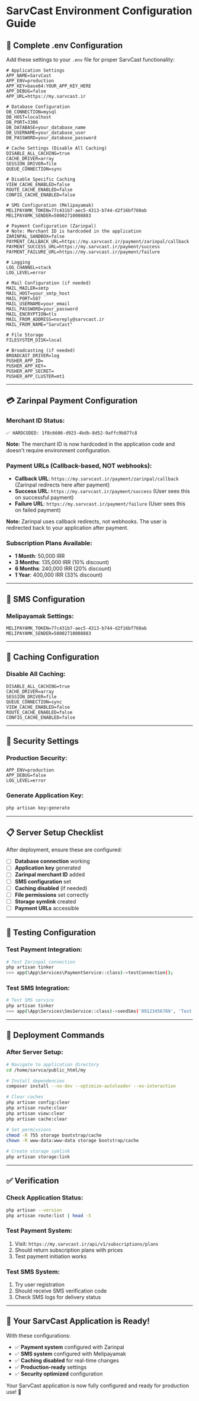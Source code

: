 # SarvCast Environment Configuration Guide

## 🔧 Complete .env Configuration

Add these settings to your `.env` file for proper SarvCast functionality:

```env
# Application Settings
APP_NAME=SarvCast
APP_ENV=production
APP_KEY=base64:YOUR_APP_KEY_HERE
APP_DEBUG=false
APP_URL=https://my.sarvcast.ir

# Database Configuration
DB_CONNECTION=mysql
DB_HOST=localhost
DB_PORT=3306
DB_DATABASE=your_database_name
DB_USERNAME=your_database_user
DB_PASSWORD=your_database_password

# Cache Settings (Disable All Caching)
DISABLE_ALL_CACHING=true
CACHE_DRIVER=array
SESSION_DRIVER=file
QUEUE_CONNECTION=sync

# Disable Specific Caching
VIEW_CACHE_ENABLED=false
ROUTE_CACHE_ENABLED=false
CONFIG_CACHE_ENABLED=false

# SMS Configuration (Melipayamak)
MELIPAYAMK_TOKEN=77c431b7-aec5-4313-b744-d2f16bf760ab
MELIPAYAMK_SENDER=50002710008883

# Payment Configuration (Zarinpal)
# Note: Merchant ID is hardcoded in the application
ZARINPAL_SANDBOX=false
PAYMENT_CALLBACK_URL=https://my.sarvcast.ir/payment/zarinpal/callback
PAYMENT_SUCCESS_URL=https://my.sarvcast.ir/payment/success
PAYMENT_FAILURE_URL=https://my.sarvcast.ir/payment/failure

# Logging
LOG_CHANNEL=stack
LOG_LEVEL=error

# Mail Configuration (if needed)
MAIL_MAILER=smtp
MAIL_HOST=your_smtp_host
MAIL_PORT=587
MAIL_USERNAME=your_email
MAIL_PASSWORD=your_password
MAIL_ENCRYPTION=tls
MAIL_FROM_ADDRESS=noreply@sarvcast.ir
MAIL_FROM_NAME="SarvCast"

# File Storage
FILESYSTEM_DISK=local

# Broadcasting (if needed)
BROADCAST_DRIVER=log
PUSHER_APP_ID=
PUSHER_APP_KEY=
PUSHER_APP_SECRET=
PUSHER_APP_CLUSTER=mt1
```

---

## 💳 Zarinpal Payment Configuration

### **Merchant ID Status:**
```
✅ HARDCODED: 1f8c6606-d923-4bdb-8d52-9affc9b877c8
```
**Note:** The merchant ID is now hardcoded in the application code and doesn't require environment configuration.

### **Payment URLs (Callback-based, NOT webhooks):**
- **Callback URL**: `https://my.sarvcast.ir/payment/zarinpal/callback` (Zarinpal redirects here after payment)
- **Success URL**: `https://my.sarvcast.ir/payment/success` (User sees this on successful payment)
- **Failure URL**: `https://my.sarvcast.ir/payment/failure` (User sees this on failed payment)

**Note:** Zarinpal uses callback redirects, not webhooks. The user is redirected back to your application after payment.

### **Subscription Plans Available:**
- **1 Month**: 50,000 IRR
- **3 Months**: 135,000 IRR (10% discount)
- **6 Months**: 240,000 IRR (20% discount)
- **1 Year**: 400,000 IRR (33% discount)

---

## 📱 SMS Configuration

### **Melipayamak Settings:**
```
MELIPAYAMK_TOKEN=77c431b7-aec5-4313-b744-d2f16bf760ab
MELIPAYAMK_SENDER=50002710008883
```

---

## 🚫 Caching Configuration

### **Disable All Caching:**
```env
DISABLE_ALL_CACHING=true
CACHE_DRIVER=array
SESSION_DRIVER=file
QUEUE_CONNECTION=sync
VIEW_CACHE_ENABLED=false
ROUTE_CACHE_ENABLED=false
CONFIG_CACHE_ENABLED=false
```

---

## 🔐 Security Settings

### **Production Security:**
```env
APP_ENV=production
APP_DEBUG=false
LOG_LEVEL=error
```

### **Generate Application Key:**
```bash
php artisan key:generate
```

---

## 📋 Server Setup Checklist

After deployment, ensure these are configured:

- [ ] **Database connection** working
- [ ] **Application key** generated
- [ ] **Zarinpal merchant ID** added
- [ ] **SMS configuration** set
- [ ] **Caching disabled** (if needed)
- [ ] **File permissions** set correctly
- [ ] **Storage symlink** created
- [ ] **Payment URLs** accessible

---

## 🧪 Testing Configuration

### **Test Payment Integration:**
```bash
# Test Zarinpal connection
php artisan tinker
>>> app(\App\Services\PaymentService::class)->testConnection();
```

### **Test SMS Integration:**
```bash
# Test SMS service
php artisan tinker
>>> app(\App\Services\SmsService::class)->sendSms('09123456789', 'Test message');
```

---

## 🚀 Deployment Commands

### **After Server Setup:**
```bash
# Navigate to application directory
cd /home/sarvca/public_html/my

# Install dependencies
composer install --no-dev --optimize-autoloader --no-interaction

# Clear caches
php artisan config:clear
php artisan route:clear
php artisan view:clear
php artisan cache:clear

# Set permissions
chmod -R 755 storage bootstrap/cache
chown -R www-data:www-data storage bootstrap/cache

# Create storage symlink
php artisan storage:link
```

---

## ✅ Verification

### **Check Application Status:**
```bash
php artisan --version
php artisan route:list | head -5
```

### **Test Payment System:**
1. Visit: `https://my.sarvcast.ir/api/v1/subscriptions/plans`
2. Should return subscription plans with prices
3. Test payment initiation works

### **Test SMS System:**
1. Try user registration
2. Should receive SMS verification code
3. Check SMS logs for delivery status

---

## 🎯 Your SarvCast Application is Ready!

With these configurations:
- ✅ **Payment system** configured with Zarinpal
- ✅ **SMS system** configured with Melipayamak
- ✅ **Caching disabled** for real-time changes
- ✅ **Production-ready** settings
- ✅ **Security optimized** configuration

Your SarvCast application is now fully configured and ready for production use! 🚀
